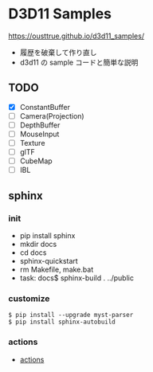 # D3D11 Samples

<https://ousttrue.github.io/d3d11_samples/>

* 履歴を破棄して作り直し
* d3d11 の sample コードと簡単な説明

## TODO

* [x] ConstantBuffer
* [ ] Camera(Projection)
* [ ] DepthBuffer
* [ ] MouseInput
* [ ] Texture
* [ ] glTF
* [ ] CubeMap
* [ ] IBL

## sphinx
### init

* pip install sphinx
* mkdir docs
* cd docs
* sphinx-quickstart
* rm Makefile, make.bat
* task: docs$ sphinx-build . ../public

### customize

```
$ pip install --upgrade myst-parser
$ pip install sphinx-autobuild
```

### actions

* [actions](./.github/workflows/sphinx.yml)
